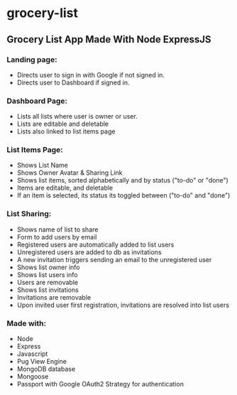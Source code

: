 # grocery-list

## Grocery List App Made With Node ExpressJS

### Landing page:
- Directs user to sign in with Google if not signed in.
- Directs user to Dashboard if signed in.

### Dashboard Page:
- Lists all lists where user is owner or user.
- Lists are editable and deletable
- Lists also linked to list items page

### List Items Page:
- Shows List Name
- Shows Owner Avatar & Sharing Link
- Shows list items, sorted alphabetically and by status ("to-do" or "done")
- Items are editable, and deletable
- If an item is selected, its status its toggled between ("to-do" and "done")

### List Sharing:
- Shows name of list to share
- Form to add users by email
- Registered users are automatically added to list users
- Unregistered users are added to db as invitations
- A new invitation triggers sending an email to the unregistered user
- Shows list owner info
- Shows list users info
- Users are removable
- Shows list invitations
- Invitations are removable
- Upon invited user first registration, invitations are resolved into list users

### Made with:
- Node
- Express
- Javascript
- Pug View Engine
- MongoDB database
- Mongoose
- Passport with Google OAuth2 Strategy for authentication